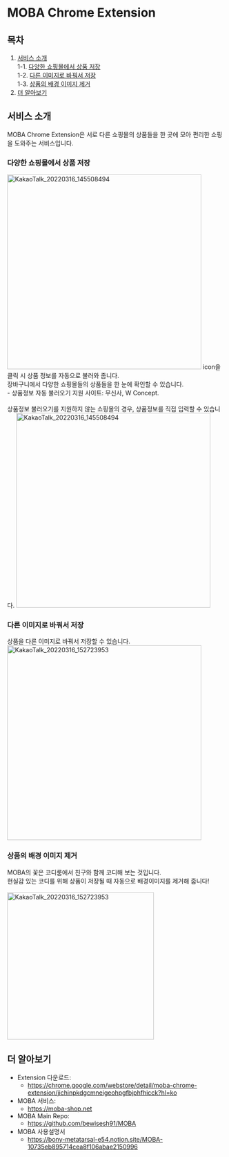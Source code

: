 # MOBA Chrome Extension

## 목차
1. [서비스 소개](#서비스-소개) <br>
  1-1. [다양한 쇼핑몰에서 상품 저장](#다양한-쇼핑몰에서-상품-저장) <br>
  1-2. [다른 이미지로 바꿔서 저장](#다른-이미지로-바꿔서-저장) <br>
  1-3. [상품의 배경 이미지 제거](#상품의-배경-이미지-제거)
2. [더 알아보기](#더-알아보기)

## 서비스 소개
MOBA Chrome Extension은 서로 다른 쇼핑몰의 상품들을 한 곳에 모아 편리한 쇼핑을 도와주는 서비스입니다.

### 다양한 쇼핑몰에서 상품 저장
<img width="450" alt="KakaoTalk_20220316_145508494" src="https://user-images.githubusercontent.com/76726411/158527763-3cb32d00-0462-471c-98f8-34ceb5f40436.gif">
icon을 클릭 시 상품 정보를 자동으로 불러와 줍니다.
<br>
장바구니에서 다양한 쇼핑몰들의 상품들을 한 눈에 확인할 수 있습니다.
<br>
- 상품정보 자동 불러오기 지원 사이트: 무신사, W Concept.
<br>
<br>
상품정보 불러오기를 지원하지 않는 쇼핑몰의 경우, 상품정보를 직접 입력할 수 있습니다.
<img width="450" alt="KakaoTalk_20220316_145508494" src="https://user-images.githubusercontent.com/76726411/158533455-b476b45c-59d3-4fd5-9648-f4f6812a5834.gif">


### 다른 이미지로 바꿔서 저장
상품을 다른 이미지로 바꿔서 저장할 수 있습니다.
<br>
<img width="450" alt="KakaoTalk_20220316_152723953" src="https://user-images.githubusercontent.com/76726411/158531710-d3be9277-0859-4358-a3aa-6f4a68eeb9fc.gif">

### 상품의 배경 이미지 제거
MOBA의 꽃은 코디룸에서 친구와 함께 코디해 보는 것입니다.
<br>
현실감 있는 코디를 위해 상품이 저장될 때 자동으로 배경이미지를 제거해 줍니다!
<br>
<br>
<img width="340" alt="KakaoTalk_20220316_152723953" src="https://user-images.githubusercontent.com/76726411/158529734-810278c2-6393-4be8-a8a1-49c66ddd3a37.png">




## 더 알아보기
- Extension 다운로드: 
  - https://chrome.google.com/webstore/detail/moba-chrome-extension/jichinpkdgcmneigeohpgfbjphfhicck?hl=ko
- MOBA 서비스: 
  - https://moba-shop.net
- MOBA Main Repo: 
  - https://github.com/bewisesh91/MOBA
- MOBA 사용설명서
  - https://bony-metatarsal-e54.notion.site/MOBA-10735eb895714cea8f106abae2150996

